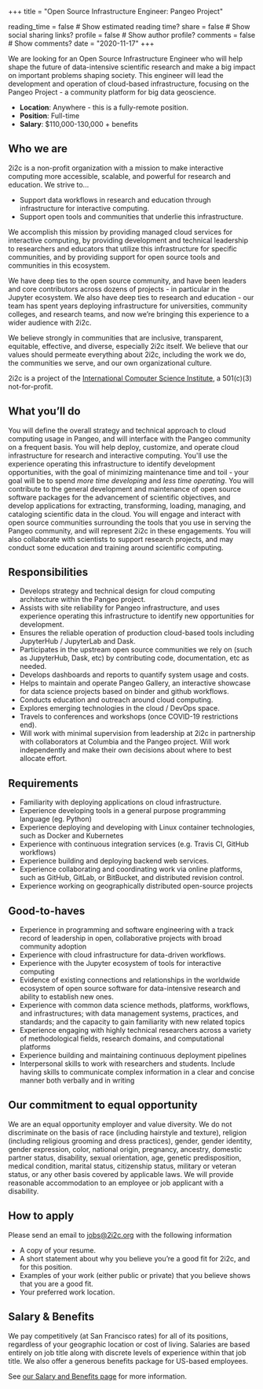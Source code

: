 +++
title = "Open Source Infrastructure Engineer: Pangeo Project"

reading_time = false  # Show estimated reading time?
share = false  # Show social sharing links?
profile = false  # Show author profile?
comments = false  # Show comments?
date = "2020-11-17"
+++

We are looking for an Open Source Infrastructure Engineer who will help shape the future of data-intensive scientific research and make a big impact on important problems shaping society. This engineer will lead the development and operation of cloud-based infrastructure, focusing  on the Pangeo Project - a community platform for big data geoscience.

- **Location**: Anywhere - this is a fully-remote position.
- **Position**: Full-time
- **Salary**: $110,000-130,000 + benefits


## Who we are

2i2c is a non-profit organization with a mission to make interactive computing more accessible, scalable, and powerful for research and education. We strive to...

*   Support data workflows in research and education through infrastructure for interactive computing.
*   Support open tools and communities that underlie this infrastructure.

We accomplish this mission by providing managed cloud services for interactive computing, by providing development and technical leadership to researchers and educators that utilize this infrastructure for specific communities, and by providing support for open source tools and communities in this ecosystem.

We have deep ties to the open source community, and have been leaders and core contributors across dozens of projects - in particular in the Jupyter ecosystem. We also have deep ties to research and education - our team has spent years deploying infrastructure for universities, community colleges, and research teams, and now we’re bringing this experience to a wider audience with 2i2c.

We believe strongly in communities that are inclusive, transparent, equitable, effective, and diverse, especially 2i2c itself. We believe that our values should permeate everything about 2i2c, including the work we do, the communities we serve, and our own organizational culture.

2i2c is a project of the [International Computer Science Institute](https://icsi.berkeley.edu), a 501(c)(3) not-for-profit.

## What you’ll do

You will define the overall strategy and technical approach to cloud computing usage in Pangeo, and will interface with the Pangeo community on a frequent basis. You will help deploy, customize, and operate cloud infrastructure for research and interactive computing. You'll use the experience operating this infrastructure to identify development opportunities, with the goal of minimizing maintenance time and toil - your goal will be to spend _more time developing_ and _less time operating_. You will contribute to the general development and maintenance of open source software packages for the advancement of scientific objectives, and develop applications for extracting, transforming, loading, managing, and cataloging scientific data in the cloud. You will engage and interact with open source communities surrounding the tools that you use in serving the Pangeo community, and will represent 2i2c in these engagements. You will also collaborate with scientists to support research projects, and may conduct some education and training around scientific computing.


## Responsibilities

*   Develops strategy and technical design for cloud computing architecture within the Pangeo project.
*   Assists with site reliability for Pangeo infrastructure, and uses experience operating this infrastructure to identify new opportunities for development.
*   Ensures the reliable operation of production cloud-based tools including JupyterHub / JupyterLab and Dask.
*   Participates in the upstream open source communities we rely on (such as JupyterHub, Dask, etc) by contributing code, documentation, etc as needed.
*   Develops dashboards and reports to quantify system usage and costs.
*   Helps to maintain and operate Pangeo Gallery, an interactive showcase for data science projects based on binder and github workflows.
*   Conducts education and outreach around cloud computing.
*   Explores emerging technologies in the cloud / DevOps space.
*   Travels to conferences and workshops (once COVID-19 restrictions end).
*   Will work with minimal supervision from leadership at 2i2c in partnership with collaborators at Columbia and the Pangeo project. Will work independently and make their own decisions about where to best allocate effort.


## Requirements

*   Familiarity with deploying applications on cloud infrastructure.
*   Experience developing tools in a general purpose programming language (eg. Python)
*   Experience deploying and developing with Linux container technologies, such as Docker and Kubernetes
*   Experience with continuous integration services (e.g. Travis CI, GitHub workflows)
*   Experience building and deploying backend web services.
*   Experience collaborating and coordinating work via online platforms, such as GitHub, GitLab, or BitBucket, and distributed revision control.
*   Experience working on geographically distributed open-source projects

## Good-to-haves

*   Experience in programming and software engineering with a track record of leadership in open, collaborative projects with broad community adoption
*   Experience with cloud infrastructure for data-driven workflows.
*   Experience with the Jupyter ecosystem of tools for interactive computing
*   Evidence of existing connections and relationships in the worldwide ecosystem of open source software for data-intensive research and ability to establish new ones.
*   Experience with common data science methods, platforms, workflows, and infrastructures; with data management systems, practices, and standards; and the capacity to gain familiarity with new related topics
*   Experience engaging with highly technical researchers across a variety of methodological fields, research domains, and computational platforms
*   Experience building and maintaining continuous deployment pipelines
*   Interpersonal skills to work with researchers and students. Include having skills to communicate complex information in a clear and concise manner both verbally and in writing


## Our commitment to equal opportunity

We are an equal opportunity employer and value diversity. We do not discriminate on the basis of race (including hairstyle and texture), religion (including religious grooming and dress practices), gender, gender identity, gender expression, color, national origin, pregnancy, ancestry, domestic partner status, disability, sexual orientation, age, genetic predisposition, medical condition, marital status, citizenship status, military or veteran status, or any other basis covered by applicable laws. We will provide reasonable accommodation to an employee or job applicant with a disability.


## How to apply

Please send an email to [jobs@2i2c.org](mailto:jobs@2i2c.org) with the following information

*   A copy of your resume.
*   A short statement about why you believe you’re a good fit for 2i2c, and for this position.
*   Examples of your work (either public or private) that you believe shows that you are a good fit.
*   Your preferred work location.


## Salary & Benefits

We pay competitively (at San Francisco rates) for all of its positions, regardless of your geographic location or cost of living. Salaries are based entirely on job title along with discrete levels of experience within that job title. We also offer a generous benefits package for US-based employees.

See [our Salary and Benefits page](/careers/#salaries-and-benefits) for more information.
